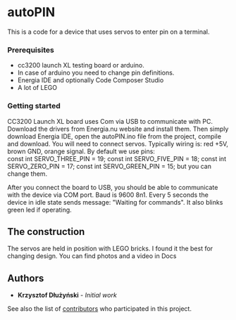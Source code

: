 # autoPIN

This is a code for a device that uses servos to enter pin on a terminal. 

### Prerequisites

* cc3200 launch XL testing board or arduino. 
* In case of arduino you need to change pin definitions. 
* Energia IDE and optionally Code Composer Studio
* A lot of LEGO 

### Getting started

CC3200 Launch XL board uses Com via USB to communicate with PC. Download the drivers from Energia.nu website and install them.
Then simply download Energia IDE, open the autoPIN.ino file from the project, compile and download.
You will need to connect servos. Typically wiring is: red +5V, brown GND, orange signal. 
By default we use pins:  
const int SERVO_THREE_PIN = 19;
const int SERVO_FIVE_PIN = 18;
const int SERVO_ZERO_PIN = 17;
const int SERVO_GREEN_PIN = 15;
but you can change them.

After you connect the board to USB, you should be able to communicate with the device via COM port. Baud is 9600 8n1. Every 5 seconds the device in idle state sends message:  "Waiting for commands". It also blinks green led if operating. 

## The construction

The servos are held in position with LEGO bricks. I found it the best for changing design. You can find photos and a video in Docs 

## Authors

* **Krzysztof Dłużyński** - *Initial work* 

See also the list of [contributors](https://github.com/your/project/contributors) who participated in this project.


